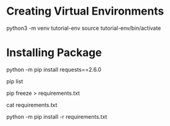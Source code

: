 # Creating Virtual Environments 
python3 -m venv tutorial-env
source tutorial-env/bin/activate
# Installing Package 
 python -m pip install requests==2.6.0
 
 pip list
 
 pip freeze > requirements.txt
 
 cat requirements.txt
 
 python -m pip install -r requirements.txt
 
